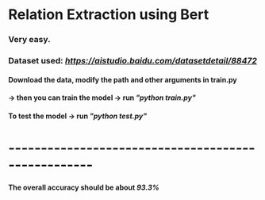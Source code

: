 # Relation Extraction using Bert
### Very easy.
### Dataset used: *https://aistudio.baidu.com/datasetdetail/88472*
#### Download the data, modify the path and other arguments in train.py 
#### -> then you can train the model -> run *"python train.py"*
#### To test the model -> run *"python test.py"*
# ---------------------------------------------------
#### The overall accuracy should be about *93.3%*
